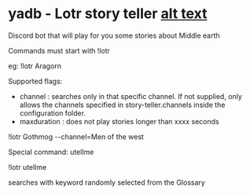 # yadb - Lotr story teller [alt text](https://upload.wikimedia.org/wikipedia/commons/d/d4/One_Ring_Blender_Render.png)

Discord bot that will play for you some stories about Middle earth

Commands must start with !lotr

eg: !lotr Aragorn 

Supported flags: 
  - channel : searches only in that specific channel. If not supplied, only allows the channels specified in story-teller.channels inside the configuration folder.
  - maxduration : does not play stories longer than xxxx seconds

!lotr Gothmog --channel=Men of the west

Special command: utellme

!lotr utellme

searches with keyword randomly selected from the Glossary



